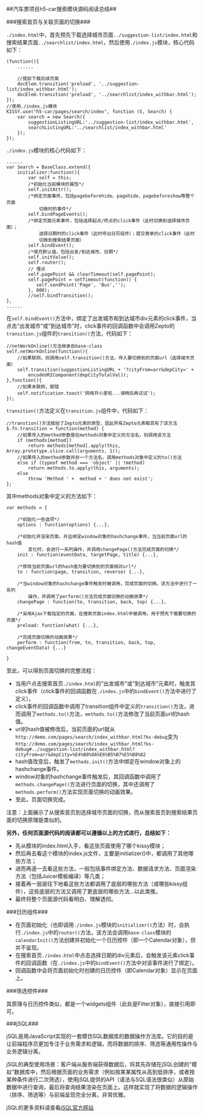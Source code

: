 ##汽车票项目h5-car搜索模块源码阅读总结##

###搜索首页与关联页面的切换###

`./index.html`中，首先预先下载选择城市页面`../suggestion-list/index.html`和搜索结果页面`../searchlist/index.html`，然后使用`./index.js`模块，核心代码如下：

	(function(){
        ......
        
        //提前下载后续页面
        docElem.transition('preload', '../suggestion-list/index_withbar.html');
        docElem.transition('preload', '../searchlist/index_withbar.html');
    });
	//使用./index.js模块
    KISSY.use("h5-car/pages/search/index", function (S, Search) {
        var search = new Search({
            suggestionListingURL:'../suggestion-list/index_withbar.html',
            searchListingURL:'../searchlist/index_withbar.html'
        });
    });

`./index.js`模块的核心代码如下：
		
	......
   	var Search = BaseClass.extend({
        initializer:function(){
            var self = this;
			/*初始化当前模块的属性*/
            self.initAttr();
			/*绑定页面事件，包括pagebeforehide、pagehide、pagebeforeshow等整个页面
				切换时的事件*/
            self.bindPageEvents();
			/*绑定页面元素事件，包括选择起点/终点的click事件（此时切换到选择城市页面）；
				选择日期时的click事件（此时呼出日历组件）；提交表单的click事件（此时
				切换到搜索结果页面）
            self.bindEvent();
			/*填充默认值，包括出发/到达城市、日期*/
            self.initValue();
            self.router();
            // 埋点
            self.pagePoint && clearTimeout(self.pagePoint);
            self.pagePoint = setTimeout(function() {
               self.sendPoint('Page', 'Bus','');
            }, 800);
            //self.bindTransition();
	},
	......

在`self.bindEvent()`方法中，绑定了出发城市和到达城市div元素的click事件，当点击“出发城市”或“到达城市”时，click事件的回调函数中会调用Zepto的`transition.js`组件的`transition()`方法，代码如下：
	
	//netWorkOnline()方法继承自base-class
    self.netWorkOnline(function(){
		//如果联网，则调用self.transition()方法，传入要切换到的页面url（选择城市页面）
        self.transition(suggestionListingURL + '?cityFrom=arr&depCity=' +
			encodeURIComponent(depCityTotalVal));
    },function(){
		//如果未联网，报错
        self.notification.toast('网络开小差啦...请稍后再试试');
    });

`transition()`方法定义在`transition.js`组件中，代码如下：

	//transtion()方法赋给了Zepto元素的原型，因此所有Zepto元素都具有了该方法
    $.fn.transition = function(method) {
		//如果传入的method参数是在methods对象中定义的方法名，则调用该方法
        if (methods[method])
            return methods[method].apply(this, Array.prototype.slice.call(arguments, 1));
		//如果传入的method参数并非一个方法名，调用methods对象中定义的to()方法
        else if (typeof method === 'object' || !method)
            return methods.to.apply(this, arguments);
        else
            throw 'Method ' +  method + ' does not exist';
    };

其中methods对象中定义的方法如下：
    
	var methods = {

		/*初始化一些选项*/
        options : function(options) {...},

		/*初始化并渲染页面，并且绑定window对象的hashchange事件，当当前页面url的hash值
			变化时，会进行一系列操作，并调用changePage()方法完成页面的切换*/
		init : function(eventData, targetPage, title) {...},

		/*修改当前页面url的hash值为要切换到的页面相对url*/
		to : function(page, transition, reverse) {...},

		/*当window对象的hashchange事件触发时被调用，完成页面的切换。该方法中进行了一系列
			操作，并调用了perform()方法完成页面切换的动画效果*/
		changePage : function(to, transition, back, top) {...},

		/*采用Ajax下载指定的页面，在搜索页面index.html中被调用，用于预先下载要切换的页面*/
		preload: function(what) {...},

		/*完成页面切换的动画效果*/
		perform : function(from, to, transition, back, top, changeEventData) {...}

	}

至此，可以得到页面切换的完整流程：

- 当用户点击搜索首页`./index.html`的“出发城市”或“到达城市”元素时，触发其click事件（click事件的回调函数在`./index.js`中的`bindEvent()`方法中进行了定义）。
- click事件的回调函数中调用了transition组件中定义的`transition()`方法，进而调用了`methods.to()`方法，`methods.to()`方法修改了当前页面url的hash值。
- url的hash值被修改后，当前页面的url就从`http://demo.com/pages/search/index_withbar.html?ks-debug`变为`http://demo.com/pages/search/index_withbar.html?ks-debug#../suggestion-list/index_withbar.html?cityFrom=arr&depCity=%E4%B8%8A%E6%B5%B7%E5%B8%82`
- hash值改变后，触发了`methods.init()`方法中绑定在window对象上的hashchange事件。
- window对象的hashchange事件触发后，其回调函数中调用了`methods.changePage()`方法进行页面的切换，其中还调用了`methods.perform()`方法实现页面切换的动画效果。
- 至此，页面切换完成。

注意：上面展示了从搜索首页到选择城市页面的切换，而从搜索首页到搜索结果页面的切换原理是类似的。

**另外，任何页面源代码的阅读都可以遵循以上的方式进行，总结如下：**

- 先从模块的index.html入手，看这张页面使用了哪个kissy模块；
- 然后再去看这个模块的index.js文件，主要是initializer()中，都调用了其他哪些方法；
- 进而再逐一去看这些方法，一般包括事件绑定方法、数据请求方法、页面渲染方法（包括Juicer模板编译）等几类；
- 接着再一层层往下地看这些方法都调用了底层的哪些方法（或哪些kissy组件），这些底层的方法又调用了更底层的哪些方法...以此类推。
- 最终将整个页面源代码看明白、理解透彻。

###日历组件###

- 在页面初始化（也即调用`./index.js`模块的`initializer()`方法）时，会执行`./index.js`中的`router()`方法，该方法会调用`base-class`模块的`calendarInit()`方法创建并初始化一个日历控件（即一个Calendar对象），但并不呈现。
- 在搜索首页`./index.html`中点击选择日期的div元素后，会触发该元素click事件的回调函数（在`./index.js`中的`bindEvent()`方法中对该事件进行了绑定）。
- 回调函数中会将页面初始化时创建的日历控件（即Calendar对象）显示在页面上。

###筛选控件###

其原理与日历控件类似，都是一个widgets组件（此处是Filter对象），直接引用即可。

###jSQL###

jSQL是用JavaScript实现的一套模仿SQL数据库的数据操作方法库。它的目的是让前端程序员更加专注于业务需求和逻辑，而将数据的排序、筛选等通用性操作与业务逻辑分离。

jSQL的典型使用场景：客户端从服务端获得数据后，将其先存储在jSQL创建的“模拟”数据库中，然后根据页面的业务需求（例如按某某属性从高到低排序，或者按某种条件进行二次筛选），使用jSQL提供的API（语法与SQL语法很类似）从原始数据中进行查询，最后将查询结果渲染在页面上。这样就实现了将数据的逻辑操作（排序、筛选等）与前端呈现完全分离，非常优雅。

jSQL的更多资料请查看[jSQL官方网站](http://jsql.us/)